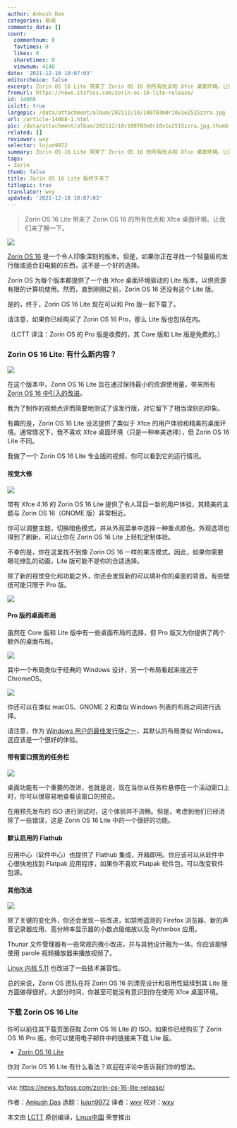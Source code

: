 ```yaml
---
author: Ankush Das
categories: 新闻
comments_data: []
count:
  commentnum: 0
  favtimes: 0
  likes: 0
  sharetimes: 0
  viewnum: 4140
date: '2021-12-10 10:07:03'
editorchoice: false
excerpt: Zorin OS 16 Lite 带来了 Zorin OS 16 的所有优点和 Xfce 桌面环境。让我们来了解一下。
fromurl: https://news.itsfoss.com/zorin-os-16-lite-release/
id: 14068
islctt: true
largepic: /data/attachment/album/202112/10/100703m0r10v1e2515zzra.jpg
url: /article-14068-1.html
pic: /data/attachment/album/202112/10/100703m0r10v1e2515zzra.jpg.thumb.jpg
related: []
reviewer: wxy
selector: lujun9972
summary: Zorin OS 16 Lite 带来了 Zorin OS 16 的所有优点和 Xfce 桌面环境。让我们来了解一下。
tags:
- Zorin
thumb: false
title: Zorin OS 16 Lite 版终于来了
titlepic: true
translator: wxy
updated: '2021-12-10 10:07:03'
---
```



> 
> Zorin OS 16 Lite 带来了 Zorin OS 16 的所有优点和 Xfce 桌面环境。让我们来了解一下。
> 
> 
> 


![](/data/attachment/album/202112/10/100703m0r10v1e2515zzra.jpg)


[Zorin OS 16](https://news.itsfoss.com/zorin-os-16-release/) 是一个令人印象深刻的版本。但是，如果你正在寻找一个轻量级的发行版或适合旧电脑的东西，这不是一个好的选择。


Zorin OS 为每个版本都提供了一个由 Xfce 桌面环境驱动的 Lite 版本，以供资源有限的计算机使用。然而，直到刚刚之前，Zorin OS 16 还没有这个 Lite 版。


是的，终于，Zorin OS 16 Lite 现在可以和 Pro 版一起下载了。


请注意，如果你已经购买了 Zorin OS 16 Pro，那么 Lite 版也包括在内。


（LCTT 译注：Zorin OS 的 Pro 版是收费的，其 Core 版和 Lite 版是免费的。）


### Zorin OS 16 Lite: 有什么新内容？


![](/data/attachment/album/202112/10/100704i7xfq7u8fufl0x5l.jpg)


在这个版本中，Zorin OS 16 Lite 旨在通过保持最小的资源使用量，带来所有 [Zorin OS 16 中引入的改进](https://news.itsfoss.com/zorin-os-16-features/)。


我为了制作的视频点评而简要地测试了该发行版，对它留下了相当深刻的印象。


有趣的是，Zorin OS 16 Lite 设法提供了类似于 Xfce 的用户体验和精美的桌面环境。通常情况下，我不喜欢 Xfce 桌面环境（只是一种审美选择），但 Zorin OS 16 Lite 不同。


我做了一个 Zorin OS 16 Lite 专业版的视频，你可以看到它的运行情况。






#### 视觉大修


![](/data/attachment/album/202112/10/100705ktx53zfffuiemm6e.png)


带有 Xfce 4.16 的 Zorin OS 16 Lite 提供了令人耳目一新的用户体验，其精美的主题与 Zorin OS 16（GNOME 版）非常相近。


你可以调整主题，切换暗色模式，并从外观菜单中选择一种重点颜色。外观选项也得到了刷新，可以让你在 Zorin OS 16 Lite 上轻松定制体验。


不幸的是，你在这里找不到像 Zorin OS 16 一样的果冻模式。因此，如果你需要眼花缭乱的动画，Lite 版可能不是你的合适选择。


除了新的视觉变化和功能之外，你还会发现新的可以填补你的桌面的背景。有些壁纸可能只限于 Pro 版。


![](/data/attachment/album/202112/10/100706y1yeqeigdyb22c2g.png)


#### Pro 版的桌面布局


虽然在 Core 版和 Lite 版中有一些桌面布局的选择，但 Pro 版又为你提供了两个额外的桌面布局。


![](/data/attachment/album/202112/10/100707lkvuqpauzjgsjfov.jpg)


其中一个布局类似于经典的 Windows 设计，另一个布局看起来接近于 ChromeOS。


![](/data/attachment/album/202112/10/100708go8yfgdj0yqr0lhr.jpg)


你还可以在类似 macOS、GNOME 2 和类似 Windows 列表的布局之间进行选择。


请注意，作为 [Windows 用户的最佳发行版之一](https://itsfoss.com/windows-like-linux-distributions/)，其默认的布局类似 Windows，这应该是一个很好的体验。


#### 带有窗口预览的任务栏


![](/data/attachment/album/202112/10/100709ir8y0ypxyttyiryu.png)


桌面功能有一个重要的改进，也就是说，现在当你从任务栏悬停在一个活动窗口上时，你可以很容易地查看该窗口的预览。


在用预先发布的 ISO 进行测试时，这个体验并不流畅。但是，考虑到他们已经消除了一些错误，这是 Zorin OS 16 Lite 中的一个很好的功能。


#### 默认启用的 Flathub


应用中心（软件中心）也提供了 Flathub 集成，开箱即用。你应该可以从软件中心很快地找到 Flatpak 应用程序，如果你不喜欢 Flatpak 软件包，可以改变软件包源。


#### 其他改进


![](/data/attachment/album/202112/10/100710awt66zd55zx5bmt4.png)


除了关键的变化外，你还会发现一些改进，如禁用遥测的 Firefox 浏览器、新的声音记录器应用、高分辨率显示器的小数点级缩放以及 Rythmbox 应用。


Thunar 文件管理器有一些常规的微小改进，并与其他设计融为一体。你应该能够使用 parole 视频播放器来播放视频了。


[Linux 内核 5.11](https://news.itsfoss.com/linux-kernel-5-11-release/) 也改进了一些技术兼容性。


总的来说，Zorin OS 团队在将 Zorin OS 16 的漂亮设计和易用性延续到其 Lite 版方面做得很好。大部分时间，你甚至可能没有意识到你在使用 Xfce 桌面环境。


### 下载 Zorin OS 16 Lite


你可以前往其下载页面获取 Zorin OS 16 Lite 的 ISO。如果你已经购买了 Zorin OS 16 Pro 版，你可以使用电子邮件中的链接来下载 Lite 版。


* [Zorin OS 16 Lite](https://zorin.com/os/download/)


你对 Zorin OS 16 Lite 有什么看法？欢迎在评论中告诉我们你的想法。




---


via: <https://news.itsfoss.com/zorin-os-16-lite-release/>


作者：[Ankush Das](https://news.itsfoss.com/author/ankush/) 选题：[lujun9972](https://github.com/lujun9972) 译者：[wxy](https://github.com/wxy) 校对：[wxy](https://github.com/wxy)


本文由 [LCTT](https://github.com/LCTT/TranslateProject) 原创编译，[Linux中国](https://linux.cn/) 荣誉推出